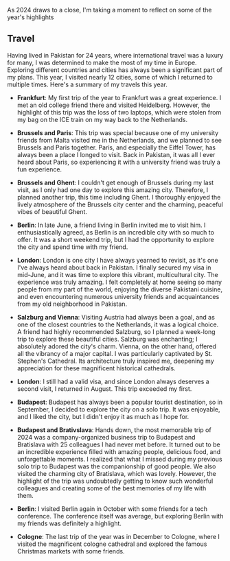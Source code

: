 As 2024 draws to a close, I'm taking a moment to reflect on some of the year's highlights
## Travel
Having lived in Pakistan for 24 years, where international travel was a luxury for many, I was determined to make the most of my time in Europe. Exploring different countries and cities has always been a significant part of my plans. This year, I visited nearly 12 cities, some of which I returned to multiple times. Here's a summary of my travels this year.
- **Frankfurt**: My first trip of the year to Frankfurt was a great experience. I met an old college friend there and visited Heidelberg. However, the highlight of this trip was the loss of two laptops, which were stolen from my bag on the ICE train on my way back to the Netherlands.

- **Brussels and Paris**: This trip was special because one of my university friends from Malta visited me in the Netherlands, and we planned to see Brussels and Paris together. Paris, and especially the Eiffel Tower, has always been a place I longed to visit. Back in Pakistan, it was all I ever heard about Paris, so experiencing it with a university friend was truly a fun experience.

- **Brussels and Ghent**: I couldn't get enough of Brussels during my last visit, as I only had one day to explore this amazing city. Therefore, I planned another trip, this time including Ghent. I thoroughly enjoyed the lively atmosphere of the Brussels city center and the charming, peaceful vibes of beautiful Ghent.

- **Berlin**: In late June, a friend living in Berlin invited me to visit him. I enthusiastically agreed, as Berlin is an incredible city with so much to offer. It was a short weekend trip, but I had the opportunity to explore the city and spend time with my friend.

- **London**: London is one city I have always yearned to revisit, as it's one I've always heard about back in Pakistan. I finally secured my visa in mid-June, and it was time to explore this vibrant, multicultural city. The experience was truly amazing. I felt completely at home seeing so many people from my part of the world, enjoying the diverse Pakistani cuisine, and even encountering numerous university friends and acquaintances from my old neighborhood in Pakistan.

- **Salzburg and Vienna**: Visiting Austria had always been a goal, and as one of the closest countries to the Netherlands, it was a logical choice. A friend had highly recommended Salzburg, so I planned a week-long trip to explore these beautiful cities. Salzburg was enchanting; I absolutely adored the city's charm. Vienna, on the other hand, offered all the vibrancy of a major capital. I was particularly captivated by St. Stephen's Cathedral. Its architecture truly inspired me, deepening my appreciation for these magnificent historical cathedrals.

- **London**: I still had a valid visa, and since London always deserves a second visit, I returned in August. This trip exceeded my first.

- **Budapest**: Budapest has always been a popular tourist destination, so in September, I decided to explore the city on a solo trip. It was enjoyable, and I liked the city, but I didn't enjoy it as much as I hope for.

- **Budapest and Brativslava**: Hands down, the most memorable trip of 2024 was a company-organized business trip to Budapest and Bratislava with 25 colleagues I had never met before. It turned out to be an incredible experience filled with amazing people, delicious food, and unforgettable moments. I realized that what I missed during my previous solo trip to Budapest was the companionship of good people. We also visited the charming city of Bratislava, which was lovely. However, the highlight of the trip was undoubtedly getting to know such wonderful colleagues and creating some of the best memories of my life with them.

- **Berlin**: I visited Berlin again in October with some friends for a tech conference. The conference itself was average, but exploring Berlin with my friends was definitely a highlight.

- **Cologne**: The last trip of the year was in December to Cologne, where I visited the magnificent cologne cathedral and explored the famous Christmas markets with some friends.

